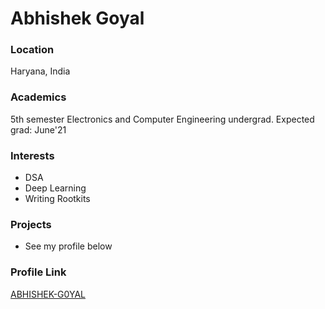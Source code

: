 # Abhishek Goyal

### Location

Haryana, India

### Academics

5th semester Electronics and Computer Engineering undergrad. Expected grad: June'21

### Interests

- DSA
- Deep Learning
- Writing Rootkits

### Projects

- See my profile below

### Profile Link

[ABHISHEK-G0YAL](https://github.com/ABHISHEK-G0YAL)
